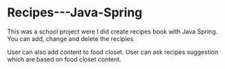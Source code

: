 # Recipes---Java-Spring

This was a school project were I did create recipes book with Java Spring. You can add, change and delete the recipies.

User can also add content to food closet. User can ask recipes suggestion which are based on food closet content. 
